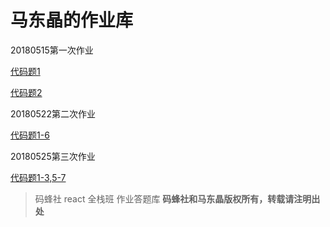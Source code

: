 # 马东晶的作业库

20180515第一次作业

[代码题1](https://github.com/smilytokyo/mfs-react-homework/tree/master/react-demo)

[代码题2](https://github.com/smilytokyo/mfs-react-homework/blob/master/work2.js)

20180522第二次作业

[代码题1-6](https://github.com/smilytokyo/mfs-react-homework/tree/master/homework-2)

20180525第三次作业

[代码题1-3,5-7](https://github.com/smilytokyo/mfs-react-homework/tree/master/homework-3)





> 码蜂社 react 全栈班 作业答题库
**码蜂社和马东晶版权所有，转载请注明出处**
